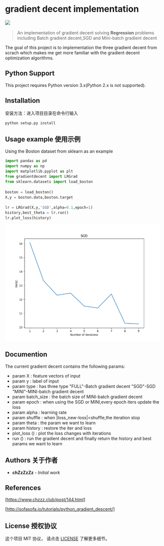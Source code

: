 # gradient decent implementation
[![](https://travis-ci.org/chZzZzZz/gradientdecent.svg?branch=master)](https://travis-ci.org/chZzZzZz/gradientdecent)

> An implementation of gradient decent solving **Regression** problems including Batch gradient decent,SGD and Mini-batch gradient decent

The goal of this project is to implementation the three gradient decent from scrach which makes me get more familiar with the gradient decent optimization algorithms. 
## Python Support
This project requires Python version 3.x(Python 2.x is not supported). 

## Installation

安装方法：进入项目目录在命令行输入

```
python setup.py install
```


## Usage example 使用示例
Using the Boston dataset from sklearn as an example

```python
import pandas as pd
import numpy as np
import matplotlib.pyplot as plt
from gradientdecent import LRGrad
from sklearn.datasets import load_boston

boston = load_boston()
X,y = boston.data,boston.target

lr = LRGrad(X,y,'SGD',alpha=0.1,epoch=1)
history,best_theta = lr.run()
lr.plot_loss(history)
```
![image]( https://github.com/chZzZzZz/gradientdecent/raw/master/images/SGD.png )
## Documention
The current gradient decent contains the following params:

* param X : feature vectors of input
* param y : label of input
* param type : has three type "FULL"-Batch gradient decent "SGD"-SGD "MINI"-MINI-batch gradient decent
* param batch_size : the batch size of MINI-batch gradient decent
* param epoch : when using the SGD or MINI,every epoch iters update the loss
* param alpha : learning rate
* param shuffle : when |loss_new-loss|<shuffle,the iteration stop
* param theta : the param we want to learn
* param history : restore the iter and loss
* plot_loss () : plot the loss changes with iterations
* run () : run the gradient decent and finally return the history and best params we want to learn



## Authors 关于作者

* **chZzZzZz** - *Initial work* 
 
## References
[https://www.chzzz.club/post/144.html]

[http://sofasofa.io/tutorials/python_gradient_descent/]

## License 授权协议

这个项目 MIT 协议， 请点击 [LICENSE](LICENSE) 了解更多细节。